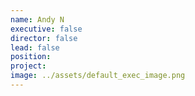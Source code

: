 ```yaml
---
name: Andy N
executive: false
director: false
lead: false
position:  
project:  
image: ../assets/default_exec_image.png
---
```

